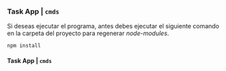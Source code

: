 ### Task App | `cmds`

Si deseas ejecutar el programa, antes debes ejecutar el siguiente comando en la carpeta del proyecto para regenerar *node-modules*.

```
npm install
```


#### Task App | `cmds`
